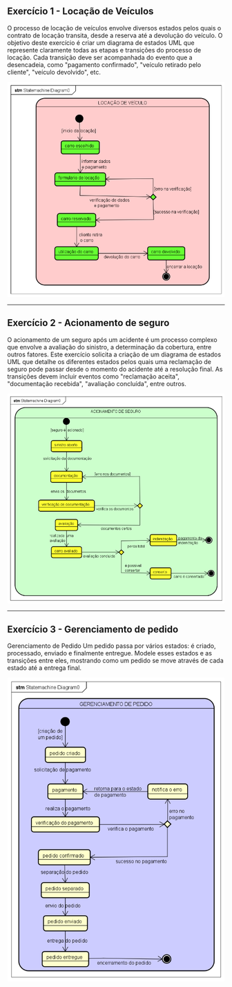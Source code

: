 ## Exercício 1 - Locação de Veículos

O processo de locação de veículos envolve diversos estados pelos quais o contrato de locação transita, desde a reserva até a devolução do veículo. O objetivo deste exercício é criar um diagrama de estados UML que represente claramente todas as etapas e transições do processo de locação. Cada transição deve ser acompanhada do evento que a desencadeia, como "pagamento confirmado", "veículo retirado pelo cliente", "veículo devolvido", etc.


![diagrama](https://github.com/vanessacezarn/3_Semestre/blob/7743c03bb9369f989d7da1ce0c3b615c31bea033/Engenharia%20e%20Requisitos%20de%20Software/imagens/aula_10/estado/exercicio01.png)


---

## Exercício 2 - Acionamento de seguro

O acionamento de um seguro após um acidente é um processo complexo que envolve a avaliação do sinistro, a determinação da cobertura, entre outros fatores. Este exercício solicita a criação de um diagrama de estados UML que detalhe os diferentes estados pelos quais uma reclamação de seguro pode passar desde o momento do acidente até a resolução final. As transições devem incluir eventos como "reclamação aceita", "documentação recebida", "avaliação concluída", entre outros.


![diagrama](https://github.com/vanessacezarn/3_Semestre/blob/e91156d62e4a03db1e95f2be3316cb01e112f261/Engenharia%20e%20Requisitos%20de%20Software/imagens/aula_10/estado/exercicio02.png)


---

## Exercício 3 - Gerenciamento de pedido

Gerenciamento de Pedido Um pedido passa por vários estados: é criado, processado, enviado e finalmente entregue. Modele esses estados e as transições entre eles, mostrando como um pedido se move através de cada estado até a entrega final.


![diagrama](https://github.com/vanessacezarn/3_Semestre/blob/e91156d62e4a03db1e95f2be3316cb01e112f261/Engenharia%20e%20Requisitos%20de%20Software/imagens/aula_10/estado/exercicio03.png)


